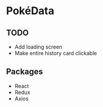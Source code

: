 # PokéData

## TODO

* Add loading screen
* Make entire history card clickable

## Packages

* React
* Redux
* Axios
